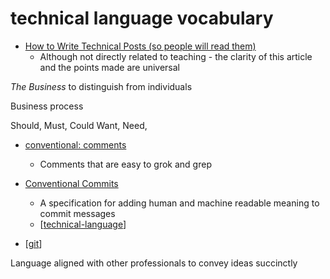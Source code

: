 technical language vocabulary
=============================

* [How to Write Technical Posts (so people will read them)](https://reasonablypolymorphic.com/blog/writing-technical-posts/)
    * Although not directly related to teaching - the clarity of this article and the points made are universal


_The Business_ to distinguish from individuals

Business process

Should, Must, Could
Want, Need,

* [conventional: comments](https://conventionalcomments.org/)
    * Comments that are easy to grok and grep
* [Conventional Commits](https://www.conventionalcommits.org/)
    * A specification for adding human and machine readable meaning to commit messages
    * [[technical-language]]

* [[git]]


Language aligned with other professionals to convey ideas succinctly


[//begin]: # "Autogenerated link references for markdown compatibility"
[technical-language]: technical-language.md "technical language vocabulary"
[git]: git.md "GIT"
[//end]: # "Autogenerated link references"